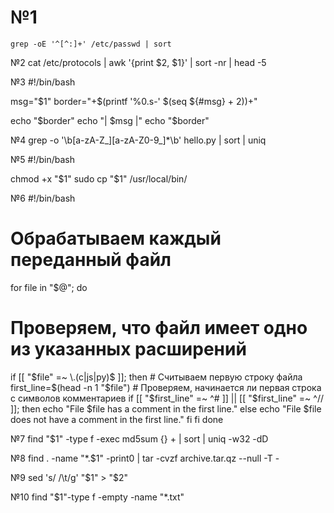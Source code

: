 # №1
```
grep -oE '^[^:]+' /etc/passwd | sort
```

№2
cat /etc/protocols | awk '{print $2, $1}' | sort -nr | head -5

№3
#!/bin/bash

msg="$1"
border="+$(printf '%0.s-' $(seq ${#msg} + 2))+"

echo "$border"
echo "| $msg |"
echo "$border"

№4
grep -o '\b[a-zA-Z_][a-zA-Z0-9_]*\b' hello.py | sort | uniq

№5
#!/bin/bash

chmod +x "$1"
sudo cp "$1" /usr/local/bin/

№6
#!/bin/bash

# Обрабатываем каждый переданный файл
for file in "$@"; do
  # Проверяем, что файл имеет одно из указанных расширений
  if [[ "$file" =~ \.(c|js|py)$ ]]; then
    # Считываем первую строку файла
    first_line=$(head -n 1 "$file")
    # Проверяем, начинается ли первая строка с символов комментариев
    if [[ "$first_line" =~ ^# ]] || [[ "$first_line" =~ ^// ]]; then
      echo "File $file has a comment in the first line."
    else
      echo "File $file does not have a comment in the first line."
    fi
  fi
done

№7
find "$1" -type f -exec md5sum {} + | sort | uniq -w32 -dD

№8
find . -name "*.$1" -print0 | tar -cvzf archive.tar.qz --null -T -

№9
sed 's/    /\t/g' "$1" > "$2"

№10
find "$1"-type f -empty -name "*.txt"

